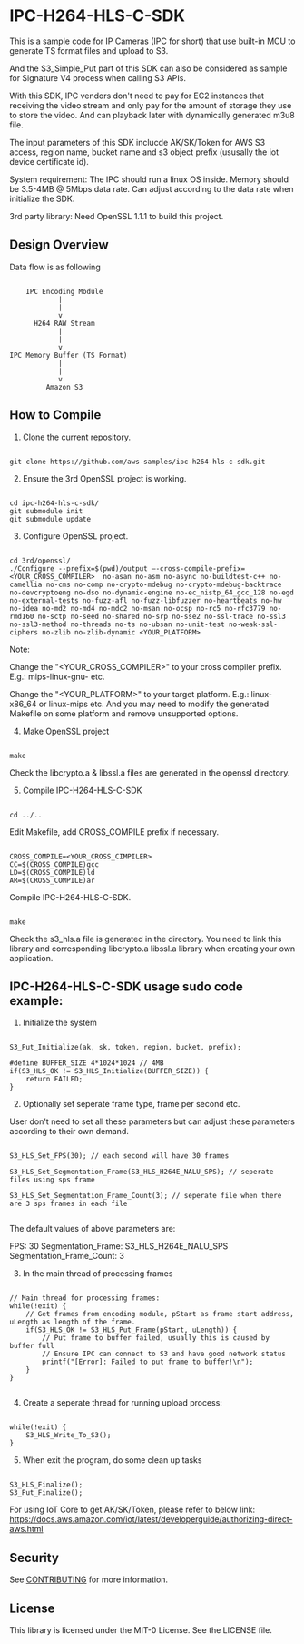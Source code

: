# IPC-H264-HLS-C-SDK

This is a sample code for IP Cameras (IPC for short) that use built-in MCU to generate TS format files and upload to S3.

And the S3_Simple_Put part of this SDK can also be considered as sample for Signature V4 process when calling S3 APIs.

With this SDK, IPC vendors don't need to pay for EC2 instances that receiving the video stream and only pay for the amount of storage they use to store the video. And can playback later with dynamically generated m3u8 file.

The input parameters of this SDK inclucde AK/SK/Token for AWS S3 access, region name, bucket name and s3 object prefix (ususally the iot device certificate id). 

System requirement:
The IPC should run a linux OS inside.
Memory should be 3.5-4MB @ 5Mbps data rate. Can adjust according to the data rate when initialize the SDK.

3rd party library:
Need OpenSSL 1.1.1 to build this project.

## Design Overview

Data flow is as following

```
                          
    IPC Encoding Module
            |
            |
            v
      H264 RAW Stream
            |
            |
            v
IPC Memory Buffer (TS Format)
            |
            |
            v
         Amazon S3

```

## How to Compile

1. Clone the current repository.

```

git clone https://github.com/aws-samples/ipc-h264-hls-c-sdk.git

```

2. Ensure the 3rd OpenSSL project is working.

```

cd ipc-h264-hls-c-sdk/
git submodule init
git submodule update

```

3. Configure OpenSSL project.

```

cd 3rd/openssl/
./Configure --prefix=$(pwd)/output –-cross-compile-prefix=<YOUR_CROSS_COMPILER>  no-asan no-asm no-async no-buildtest-c++ no-camellia no-cms no-comp no-crypto-mdebug no-crypto-mdebug-backtrace no-devcryptoeng no-dso no-dynamic-engine no-ec_nistp_64_gcc_128 no-egd no-external-tests no-fuzz-afl no-fuzz-libfuzzer no-heartbeats no-hw no-idea no-md2 no-md4 no-mdc2 no-msan no-ocsp no-rc5 no-rfc3779 no-rmd160 no-sctp no-seed no-shared no-srp no-sse2 no-ssl-trace no-ssl3 no-ssl3-method no-threads no-ts no-ubsan no-unit-test no-weak-ssl-ciphers no-zlib no-zlib-dynamic <YOUR_PLATFORM>

```

Note: 

Change the "<YOUR_CROSS_COMPILER>" to your cross compiler prefix. E.g.: mips-linux-gnu- etc.

Change the "<YOUR_PLATFORM>" to your target platform. E.g.: linux-x86_64 or linux-mips etc. And you may need to modify the generated Makefile on some platform and remove unsupported options.

4. Make OpenSSL project

```

make

```

Check the libcrypto.a & libssl.a files are generated in the openssl directory.

5. Compile IPC-H264-HLS-C-SDK

```

cd ../..

```

Edit Makefile, add CROSS_COMPILE prefix if necessary. 

```
  
CROSS_COMPILE=<YOUR_CROSS_CIMPILER>
CC=$(CROSS_COMPILE)gcc
LD=$(CROSS_COMPILE)ld
AR=$(CROSS_COMPILE)ar

```

Compile IPC-H264-HLS-C-SDK.

```

make

```


Check the s3_hls.a file is generated in the directory. You need to link this library and corresponding libcrypto.a libssl.a library when creating your own application.

## IPC-H264-HLS-C-SDK usage sudo code example:

1. Initialize the system

```

S3_Put_Initialize(ak, sk, token, region, bucket, prefix);

#define BUFFER_SIZE	4*1024*1024 // 4MB
if(S3_HLS_OK != S3_HLS_Initialize(BUFFER_SIZE)) {
    return FAILED;
}

```

2. Optionally set seperate frame type, frame per second etc.

User don't need to set all these parameters but can adjust these parameters according to their own demand.

```

S3_HLS_Set_FPS(30); // each second will have 30 frames

S3_HLS_Set_Segmentation_Frame(S3_HLS_H264E_NALU_SPS); // seperate files using sps frame

S3_HLS_Set_Segmentation_Frame_Count(3); // seperate file when there are 3 sps frames in each file


```

The default values of above parameters are:

FPS: 30
Segmentation_Frame: S3_HLS_H264E_NALU_SPS
Segmentation_Frame_Count: 3

3. In the main thread of processing frames

```

// Main thread for processing frames:
while(!exit) {
    // Get frames from encoding module, pStart as frame start address, uLength as length of the frame.
    if(S3_HLS_OK != S3_HLS_Put_Frame(pStart, uLength)) {
        // Put frame to buffer failed, usually this is caused by buffer full
        // Ensure IPC can connect to S3 and have good network status
        printf("[Error]: Failed to put frame to buffer!\n");
    }
}


```

4. Create a seperate thread for running upload process:

```

while(!exit) {
    S3_HLS_Write_To_S3();
}

```

5. When exit the program, do some clean up tasks

```

S3_HLS_Finalize();
S3_Put_Finalize();

```

For using IoT Core to get AK/SK/Token, please refer to below link:
https://docs.aws.amazon.com/iot/latest/developerguide/authorizing-direct-aws.html

## Security

See [CONTRIBUTING](CONTRIBUTING.md#security-issue-notifications) for more information.

## License

This library is licensed under the MIT-0 License. See the LICENSE file.

